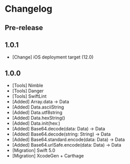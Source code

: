 # Changelog

Pre-release
-----------

1.0.1
-----

* [Change] iOS deployment target (12.0)

1.0.0
-----

* [Tools] Nimble
* [Tools] Danger
* [Tools] SwiftLint
* [Added] Array<UInt8>.data -> Data
* [Added] Data.asciiString
* [Added] Data.utf8string
* [Added] Data.hexString()
* [Added] Data.init(hex:)
* [Added] Base64.decode(data: Data) -> Data
* [Added] Base64.decode(string: String) -> Data
* [Added] Base64.standard.encode(data: Data) -> Data
* [Added] Base64.urlSafe.encode(data: Data) -> Data
* [Migration] Swift 5.0
* [Migration] XcodeGen + Carthage
